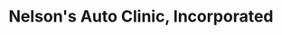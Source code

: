---
title: "Nelson's Auto Clinic, Incorporated"
url: /cheboygan/nelsons-auto-clinic-incorporated/
shop: Autowerkstatt
---